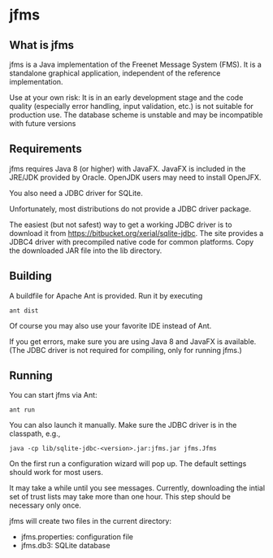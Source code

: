 jfms
====

What is jfms
------------

jfms is a Java implementation of the Freenet Message System (FMS).
It is a standalone graphical application, independent of the reference
implementation.

Use at your own risk:
It is in an early development stage and the code quality (especially
error handling, input validation, etc.) is not suitable for production use.
The database scheme is unstable and may be incompatible with future versions

Requirements
------------

jfms requires Java 8 (or higher) with JavaFX. JavaFX is included in the JRE/JDK
provided by Oracle. OpenJDK users may need to install OpenJFX.

You also need a JDBC driver for SQLite.

Unfortunately, most distributions do not provide a JDBC driver package.

The easiest (but not safest) way to get a working JDBC driver is to download it
from <https://bitbucket.org/xerial/sqlite-jdbc>. The site provides a JDBC4
driver with precompiled native code for common platforms. Copy the downloaded
JAR file into the lib directory.

Building
--------

A buildfile for Apache Ant is provided. Run it by executing

	ant dist

Of course you may also use your favorite IDE instead of Ant.

If you get errors, make sure you are using Java 8 and JavaFX is available.
(The JDBC driver is not required for compiling, only for running jfms.)

Running
-------

You can start jfms via Ant:

	ant run

You can also launch it manually. Make sure the JDBC driver is in the classpath, e.g.,

	java -cp lib/sqlite-jdbc-<version>.jar:jfms.jar jfms.Jfms

On the first run a configuration wizard will pop up. The default settings
should work for most users.

It may take a while until you see messages. Currently, downloading the
intial set of trust lists may take more than one hour. This step should be
necessary only once.

jfms will create two files in the current directory:

- jfms.properties: configuration file
- jfms.db3: SQLite database
